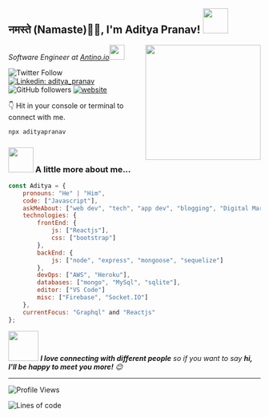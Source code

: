 <h2>नमस्ते (Namaste)🙏🏻, I'm Aditya Pranav! <img src="https://media.giphy.com/media/12oufCB0MyZ1Go/giphy.gif" width="50"></h2>
<img align='right' src="https://media.giphy.com/media/M9gbBd9nbDrOTu1Mqx/giphy.gif" width="230">
<p><em>Software Engineer at <a href="https://www.antino.io/">Antino.io</a><img src="https://media.giphy.com/media/WUlplcMpOCEmTGBtBW/giphy.gif" width="30"> 
</em></p>

![Twitter Follow](https://img.shields.io/twitter/follow/aditya_pranav?label=Follow)
[![Linkedin: aditya_pranav](https://img.shields.io/badge/-aditya-blue?style=flat-square&logo=Linkedin&logoColor=white&link=https://www.linkedin.com/in/aditya-pranav/)](https://www.linkedin.com/in/aditya-pranav/)
![GitHub followers](https://img.shields.io/github/followers/anmol098?label=Follow&style=social)
[![website](https://img.shields.io/badge/Website-46a2f1.svg?&style=flat-square&logo=Google-Chrome&logoColor=white&link=https://adityapranav.in/)](https://adityapranav.in/)

👇 Hit in your console or terminal to connect with me.

```bash
npx adityapranav
```

### <img src="https://media.giphy.com/media/VgCDAzcKvsR6OM0uWg/giphy.gif" width="50"> A little more about me...  

```javascript
const Aditya = {
    pronouns: "He" | "Him",
    code: ["Javascript"],
    askMeAbout: ["web dev", "tech", "app dev", "blogging", "Digital Marketing"],
    technologies: {
        frontEnd: {
            js: ["Reactjs"],
            css: ["bootstrap"]
        },
        backEnd: {
            js: ["node", "express", "mongoose", "sequelize"]
        },
        devOps: ["AWS", "Heroku"],
        databases: ["mongo", "MySql", "sqlite"],
        editor: ["VS Code"]
        misc: ["Firebase", "Socket.IO"]
    },
    currentFocus: "Graphql" and "Reactjs"
};
```

<img src="https://media.giphy.com/media/LnQjpWaON8nhr21vNW/giphy.gif" width="60"> <em><b>I love connecting with different people</b> so if you want to say <b>hi, I'll be happy to meet you more!</b> 😊</em>

---
<!--START_SECTION:waka-->
![Profile Views](http://img.shields.io/badge/Profile%20Views-692-blue)

![Lines of code](https://img.shields.io/badge/From%20Hello%20World%20I%27ve%20Written-3.0%20million%20lines%20of%20code-blue)



<!--END_SECTION:waka--


<!--
**thelittlehacker/thelittlehacker** is a ✨ _special_ ✨ repository because its `README.md` (this file) appears on your GitHub profile.

Here are some ideas to get you started:

- 🔭 I’m currently working on ...
- 🌱 I’m currently learning ...
- 👯 I’m looking to collaborate on ...
- 🤔 I’m looking for help with ...
- 💬 Ask me about ...
- 📫 How to reach me: ...
- 😄 Pronouns: ...
- ⚡ Fun fact: ...
-->
